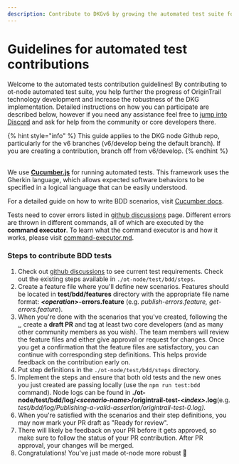 ```yaml
---
description: Contribute to DKGv6 by growing the automated test suite for the ot-node!
---
```


# Guidelines for automated test contributions

Welcome to the automated tests contribution guidelines! By contributing to ot-node automated test suite, you help further the progress of OriginTrail technology development and increase the robustness of the DKG implementation. Detailed instructions on how you can participate are described below, however if you need any assistance feel free to [jump into Discord](https://discord.com/invite/FCgYk2S) and ask for help from the community or core developers there.

{% hint style="info" %}
This guide applies to the DKG node Github repo, particularly for the v6 branches (v6/develop being the default branch). If you are creating a contribution, branch off from v6/develop.
{% endhint %}

\
We use [**Cucumber.js**](https://cucumber.io/) for running automated tests. This framework uses the Gherkin language, which allows expected software behaviors to be specified in a logical language that can be easily understood.

For a detailed guide on how to write BDD scenarios, visit [Cucumber docs](https://cucumber.io/docs/gherkin/reference/).

Tests need to cover errors listed in [github discussions](https://github.com/OriginTrail/ot-node/discussions/2095) page. Different errors are thrown in different commands, all of which are executed by the **command executor**. To learn what the command executor is and how it works, please visit [command-executor.md](../../decentralized-knowledge-graph/implementation-details/command-executor.md "mention").

### Steps to contribute BDD tests

1. Check out [github discussions](https://github.com/OriginTrail/ot-node/discussions/2095) to see current test requirements. Check out the existing steps available in `./ot-node/test/bdd/steps`.
2. Create a feature file where you'll define new scenarios. Features should be located in **test/bdd/features** directory with the appropriate file name format: _**\<operation>**_**-errors.feature** (e.g. _publish-errors.feature, get-errors.feature_).&#x20;
3. When you're done with the scenarios that you've created, following the [.](./ "mention"), create a **draft PR** and tag at least two core developers (and as many other community members as you wish). The team members will review the feature files and either give approval or request for changes. Once you get a confirmation that the feature files are satisfactory, you can continue with corresponding step definitions. This helps provide feedback on the contribution early on.
4. Put step definitions in the `./ot-node/test/bdd/steps` directory.
5. Implement the steps and ensure that both old tests and the new ones you just created are passing locally (use the `npm run test:bdd` command). Node logs can be found in **./ot-node/test/bdd/log/**_**\<scenario-name>**_**/origintrail-test-**_**\<index>**_**.log**(e.g. _test/bdd/log/Publishing-a-valid-assertion/origintrail-test-0.log)._
6. When you're satisfied with the scenarios and their step definitions, you may now mark your PR draft as "Ready for review".
7. There will likely be feedback on your PR before it gets approved, so make sure to follow the status of your PR contribution. After PR approval, your changes will be merged.&#x20;
8. Congratulations! You've just made ot-node more robust :tada:

